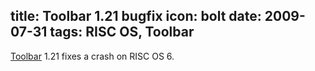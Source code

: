title: Toolbar 1.21 bugfix
icon: bolt
date: 2009-07-31
tags: RISC OS, Toolbar
----

[Toolbar](/risc.os/toolbar.html) 1.21 fixes a crash on RISC OS 6.
